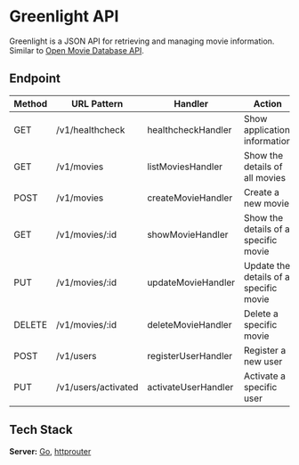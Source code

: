 # Greenlight API

Greenlight is a JSON API for retrieving and managing movie information. Similar to [Open Movie Database API](https://www.omdbapi.com/).

## Endpoint

| Method    | URL Pattern         | Handler             | Action                                 |
|-----------|---------------------|---------------------|----------------------------------------|
| GET       | /v1/healthcheck     | healthcheckHandler  | Show application information           |
| GET       | /v1/movies          | listMoviesHandler   | Show the details of all movies         |
| POST      | /v1/movies          | createMovieHandler  | Create a new movie                     |
| GET       | /v1/movies/:id      | showMovieHandler    | Show the details of a specific movie   |
| PUT       | /v1/movies/:id      | updateMovieHandler  | Update the details of a specific movie |
| DELETE    | /v1/movies/:id      | deleteMovieHandler  | Delete a specific movie                |
| POST      | /v1/users           | registerUserHandler | Register a new user                    |
| PUT       | /v1/users/activated | activateUserHandler | Activate a specific user               |

## Tech Stack

**Server:** [Go](https://go.dev/), [httprouter](https://github.com/julienschmidt/httprouter)
